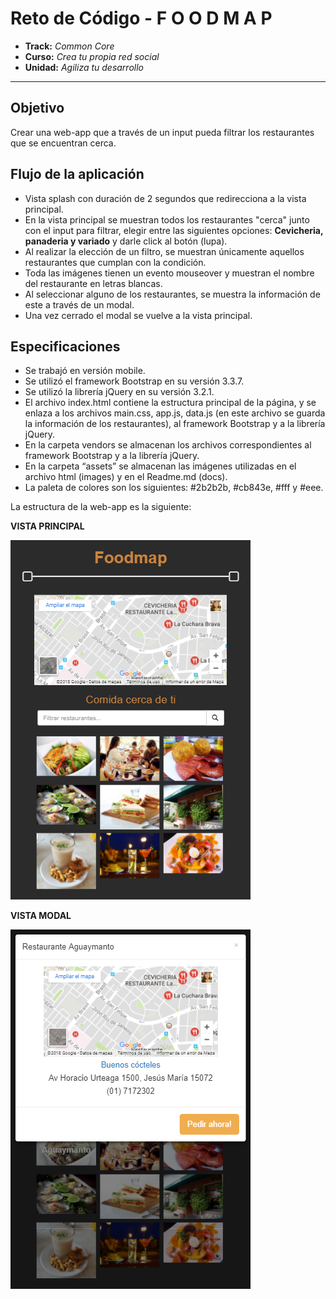 # Reto de Código - F O O D M A P

* **Track:** _Common Core_
* **Curso:** _Crea tu propia red social_
* **Unidad:** _Agiliza tu desarrollo_

***

## Objetivo

Crear una web-app que a través de un input pueda filtrar los restaurantes que se encuentran cerca.

## Flujo de la aplicación
* Vista splash con duración de 2 segundos que redirecciona a la vista principal. 
* En la vista principal se muestran todos los restaurantes "cerca" junto con el input para filtrar, elegir entre las siguientes opciones: **Cevicheria, panaderia y variado** y darle click al botón (lupa).
* Al realizar la elección de un filtro, se muestran únicamente aquellos restaurantes que cumplan con la condición. 
* Toda las imágenes tienen un evento mouseover y muestran el nombre del restaurante en letras blancas.
* Al seleccionar alguno de los restaurantes, se muestra la información de este a través de un modal. 
* Una vez cerrado el modal se vuelve a la vista principal. 

## Especificaciones

* Se trabajó en versión mobile.
* Se utilizó el framework Bootstrap en su versión 3.3.7.
* Se utilizó la librería jQuery en su versión 3.2.1.
* El archivo index.html contiene la estructura principal de la página, y se enlaza a los archivos main.css, app.js, data.js (en este archivo se guarda la información de los restaurantes), al framework Bootstrap y a la librería jQuery.
* En la carpeta vendors se almacenan los archivos correspondientes al framework Bootstrap y a la librería jQuery.
* En la carpeta “assets” se almacenan las imágenes utilizadas en el archivo html (images) y en el Readme.md (docs).
* La paleta de colores son los siguientes: #2b2b2b, #cb843e, #fff y #eee.

La estructura de la web-app es la siguiente:

**VISTA PRINCIPAL**

![Vista Principal](assets/docs/vista-principal.png "principal")

**VISTA MODAL**

![Vista Principal](assets/docs/modal.png "principal")
